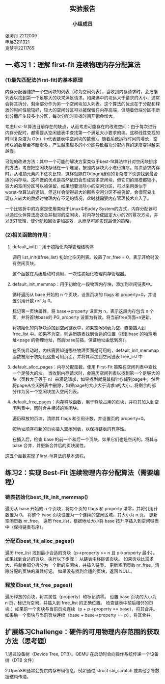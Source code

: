 ##  <center> 实验报告</center>
### <center>小组成员</center>
张涛丹 2212009        
申展2211321        
克梦宇2211765
## 一.练习 1：理解 first-fit 连续物理内存分配算法
### (1)最先匹配法(first-fit)的基本原理
内存分配器维护一个空闲块的列表（称为空闲列表），当收到内存请求时，会扫描列表以找到第一个足够大的块来满足请求。如果选中的块远大于请求的大小，通常会将其拆分，剩余部分作为另一个空闲块加入列表。这个算法的优点在于分配和释放的时间性能较好，较大的空闲分区可以被保留在内存高端，但随着低端分区不断划分而产生较多小分区，每次分配时查找时间开销会增大。

考虑first-fit算法目前存在的缺点，从而考虑可能存在的改进空间：由于每次进行内存分配时，都需要从空闲链表中查找第一个满足大小要求的块。这种线性查找的时间复杂度为 O(n)（n代表链表中空闲块的数量）。随着系统运行时间的增长，空闲块的数量会不断增多，产生越来越多的小分区导致每次分配内存的速度变得越来越慢。
    
可能的改进方法：其中一个可能的解决方案类似于best-fit算法中针对空闲块排序的方法，考虑把空闲块存储在一个堆里，按照内存块大小进行排序。每次请求内存时，从堆顶元素向下依次比较，这样就能在O(logn)级别的复杂度下快速找到最合适的内存块。这样做的优点是虽然依旧会形成较多空闲块，但它们的规模都较小，较大的空闲分区可以被保留。如果想要消除小的空闲分区，可以采用类似于worst-fit算法的逻辑，但这样会使得最大的那些空闲分区不被保留，会很容易出现存入较大的数据时物理内存不足的情况，此时就需要内存管理技术介入了。

一个比较折中的方案是使用类似于Linux中Buddy System的方式，内存分配器可以通过伙伴算法高效合并相邻的空闲块，将内存分成固定大小的2的幂次方块，并以BST管理，使分配和回收更加高效，从而尽可能实现最佳的策略。


### (2)相关函数的作用：

1. default_init()：用于初始化内存管理结构体
    
    调用 list_init(&free_list) 初始化空闲列表。设置了nr_free = 0，表示开始时没有空闲页块。
    
    这个函数在系统启动时调用，一次性初始化物理内存管理器。
   
3. default_init_memmap：用于初始化一段物理内存块，添加到空闲链表中。
    
    循环遍历从 base 开始的 n 个页块，设置页块的 flags 和 property=0，并设置引用计数 ref 为 0。
    
    标记第一页块属性，将 base->property 设置为 n，表示这段内存包含 n 个页，并将首块base的 PG_property 设置为有效。将当前free页面+n更新。
    
    将初始化的内存块添加到空闲链表中，如果空闲列表为空，直接插入到 free_list 中。如果不为空，则遍历链表找到合适的位置（找到base 的物理地址<page 的物理地址，然后base前插，保证地址由低到高）。
    
   在系统启动时，内核需要知道哪些物理页面是可用的，default_init_memmap函数被用于初始化这些可用页面，并将其添加到空闲链表 free_list 中
4. default_alloc_pages：内存分配函数，使用 First-Fit 策略在空闲列表中查找一个足够大的块。
   当收到内存请求时，会遍历空闲列表以找到第一个足够大的块（页数大于等于 n）来满足请求，如果找到就将其指针存储到page中。然后将page从空闲列表中删除，如果page的大小大于请求n的大小，将剩余的部分作为另一个空闲块加入空闲列表。

5. default_free_pages：内存释放函数，用于释放占用的页块，并将其加入到空闲列表中，同时合并相邻的空闲块。
    
    遍历释放的页块，清除其 flags 和引用计数，并设置页的 property=0。
    
    按地址顺序将新的页块插入空闲列表，以保持链表的有序性。
    
    在插入后，检查 base 的前一个和后一个页块，如果它们也是空闲的，将其与 base 合并，并更新合并后的页块属性。

这五个函数实现了first-fit算法的基本流程。

## 练习2：实现 Best-Fit 连续物理内存分配算法（需要编程）
### 链表初始化best_fit_init_memmap() ###

遍历从 base 开始的 n 个页块，将每个页的 flags 和 property 清零，并将引用计数置为 0。
将整个 base 页块设置为一个连续的空闲区域，其大小为 n 页。
更新空闲页数 nr_free。
遍历 free_list，根据地址大小将 base 按升序插入到空闲链表中（保持链表有序）。

### 分配页best_fit_alloc_pages() ###

遍历 free_list 找到最小合适的页块（p->property >= n 且 p->property 最小）。
如果找到合适的页块，执行以下步骤：
从链表中移除该页块。
如果页块比需求大，将剩余部分拆分为一个新的空闲块，并插入链表。
更新空闲页数 nr_free，清除分配的页块的属性标记。
如果没有找到合适的页块，返回 NULL。

### 释放页best_fit_free_pages() ###

遍历释放的页块，将其属性（property）和标记清零。
设置 base 页块的大小为 n 页，标记为空闲，并插入到 free_list 的正确位置。
检查链表中前后相邻的页块：
如果前一个页块与当前页块连续（p + p->property == base），将其合并。
如果后一个页块与当前页块连续（base + base->property == p），将其合并。

## 扩展练习Challenge：硬件的可用物理内存范围的获取方法（思考题）
 1.通过设备树（Device Tree, DTB）。QEMU 在启动时会向操作系统传递一个设备树（DTB 文件）
 
 2.OpenSBI通常会提供内存布局信息，例如通过 struct sbi_scratch 或其他引导数据结构传递。
